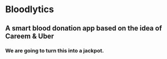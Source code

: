# Bloodlytics
## A smart blood donation app based on the idea of Careem & Uber

### We are going to turn this into a jackpot.
<!-- https://www.youtube.com/watch?v=xo_ZRD_IAp0 -->